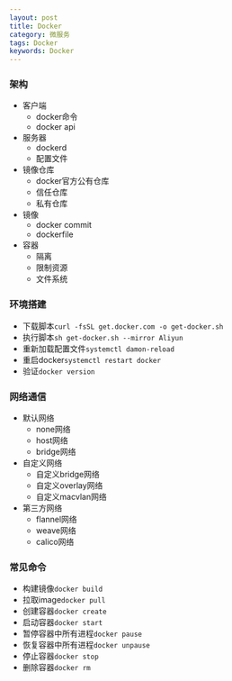 ```yaml
---
layout: post
title: Docker
category: 微服务
tags: Docker
keywords: Docker
---
```

### 架构
* 客户端
    * docker命令
    * docker api
* 服务器
    * dockerd
    * 配置文件
* 镜像仓库
    * docker官方公有仓库
    * 信任仓库
    * 私有仓库
* 镜像
    * docker commit
    * dockerfile
* 容器
    * 隔离
    * 限制资源
    * 文件系统

### 环境搭建
* 下载脚本`curl -fsSL get.docker.com -o get-docker.sh`
* 执行脚本`sh get-docker.sh --mirror Aliyun`
* 重新加载配置文件`systemctl damon-reload`
* 重启docker`systemctl restart docker`
* 验证`docker version`

### 网络通信
* 默认网络
    * none网络
    * host网络
    * bridge网络
* 自定义网络
    * 自定义bridge网络
    * 自定义overlay网络
    * 自定义macvlan网络
* 第三方网络
    * flannel网络
    * weave网络
    * calico网络

### 常见命令
* 构建镜像`docker build`
* 拉取image`docker pull`
* 创建容器`docker create`
* 启动容器`docker start`
* 暂停容器中所有进程`docker pause`
* 恢复容器中所有进程`docker unpause`
* 停止容器`docker stop`
* 删除容器`docker rm`
